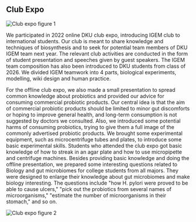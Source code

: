 ## Club Expo

![Club expo figure 1](https://static.igem.wiki/teams/4161/wiki/club-expo1.jpg)

We participated in 2022 online DKU club expo,
introducing IGEM club to international students.
Our club is meant to share knowledge and techniques of biosynthesis
and to seek for potential team members of DKU IGEM team next year.
The relevant club activities are conducted in the form of student presentation
and speeches given by guest speakers.
The IGEM team composition has also been introduced to
DKU students from class of 2026.
We divided IGEM teamwork into 4 parts,
biological experiments,
modelling,
wiki design and human practice.

For the offline club expo,
we also made a small presentation to spread common knowledge about probiotics
and provided our advice for consuming commercial probiotic products.
Our central idea is that the aim of commercial probiotic products
should be limited to minor gut discomforts or hoping to improve general health,
and long-term consumption is not suggested by doctors we consulted.
Also, we introduced some potential harms of consuming probiotics,
trying to give them <!-- todo: what is them -->
a full image of the commonly advertised probiotic products.
We brought some experimental equipment,
such as microcentrifuge tubes and plates,
to introduce some basic experimental skills.
Students who attended the club expo got basic knowledge of
how to streak in an agar plate
and how to use micropipette and centrifuge machines.
Besides providing basic knowledge and doing the offline presentation,
we prepared some interesting questions related to Biology and gut microbiomes
for college students from all majors.
They were designed to enlarge their knowledge about gut microbiomes
and make biology interesting.
The questions include "how H. pylori were proved to be able to cause ulcers,"
"pick out the probiotics from several names of microorganisms,"
"estimate the number of microorganisms in their stomach,"
and so on.

![Club expo figure 2](https://static.igem.wiki/teams/4161/wiki/club-expo2.jpg)
